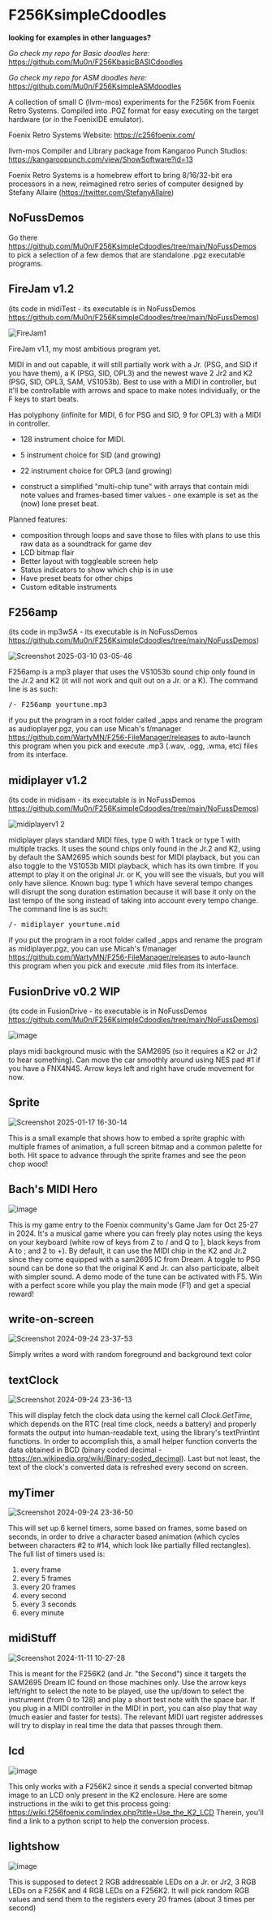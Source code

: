 # F256KsimpleCdoodles

**looking for examples in other languages?**

_Go check my repo for Basic doodles here:_ https://github.com/Mu0n/F256KbasicBASICdoodles

_Go check my repo for ASM doodles here:_ https://github.com/Mu0n/F256KsimpleASMdoodles


A collection of small C (llvm-mos) experiments for the F256K from Foenix Retro Systems. Compiled into .PGZ format for easy executing on the target hardware (or in the FoenixIDE emulator).

Foenix Retro Systems
Website: https://c256foenix.com/

llvm-mos Compiler and Library package from Kangaroo Punch Studios:
https://kangaroopunch.com/view/ShowSoftware?id=13

Foenix Retro Systems is a homebrew effort to bring 8/16/32-bit era processors in a new, reimagined retro series of computer designed by Stefany Allaire (https://twitter.com/StefanyAllaire)

## NoFussDemos

Go there https://github.com/Mu0n/F256KsimpleCdoodles/tree/main/NoFussDemos to pick a selection of a few demos that are standalone .pgz executable programs.

## FireJam v1.2

(its code in midiTest - its executable is in NoFussDemos https://github.com/Mu0n/F256KsimpleCdoodles/tree/main/NoFussDemos)

![FireJam1](https://github.com/user-attachments/assets/6e1ad396-ddc7-4137-8092-c87c8d91e477)

FireJam v1.1, my most ambitious program yet. 

MIDI in and out capable, it will still partially work with a Jr. (PSG, and SID if you have them), a K (PSG, SID, OPL3) and the newest wave 2 Jr2 and K2 (PSG, SID, OPL3, SAM, VS1053b).
Best to use with a MIDI in controller, but it'll be controllable with arrows and space to make notes individually, or the F keys to start beats.

Has polyphony (infinite for MIDI, 6 for PSG and SID, 9 for OPL3) with a MIDI in controller.
* 128 instrument choice for MIDI.
* 5 instrument choice for SID (and growing)
* 22 instrument choice for OPL3 (and growing)

* construct a simplified "multi-chip tune" with arrays that contain midi note values and frames-based timer values - one example is set as the (now) lone preset beat.
 
Planned features:
* composition through loops and save those to files with plans to use this raw data as a soundtrack for game dev
* LCD bitmap flair
* Better layout with toggleable screen help
* Status indicators to show which chip is in use
* Have preset beats for other chips
* Custom editable instruments

## F256amp 
(its code in mp3wSA - its executable is in NoFussDemos https://github.com/Mu0n/F256KsimpleCdoodles/tree/main/NoFussDemos)

![Screenshot 2025-03-10 03-05-46](https://github.com/user-attachments/assets/7dc572aa-fb2e-415b-ae45-cee5c28b32e5)

F256amp is a mp3 player that uses the VS1053b sound chip only found in the Jr.2 and K2 (it will not work and quit out on a Jr. or a K). The command line is as such:
<pre>
/- F256amp yourtune.mp3
</pre>

if you put the program in a root folder called _apps and rename the program as audioplayer.pgz, you can use Micah's f/manager https://github.com/WartyMN/F256-FileManager/releases to auto-launch this program when you pick and execute .mp3 (.wav, .ogg, .wma, etc) files from its interface.

## midiplayer v1.2 
(its code in midisam - its executable is in NoFussDemos https://github.com/Mu0n/F256KsimpleCdoodles/tree/main/NoFussDemos)

![midiplayerv1 2](https://github.com/user-attachments/assets/52fd42fa-7758-4a7a-a53e-640ed4c081ec)

midiplayer plays standard MIDI files, type 0 with 1 track or type 1 with multiple tracks.  It uses the sound chips only found in the Jr.2 and K2, using by default the SAM2695 which sounds best for MIDI playback, but you can also toggle to the VS1053b MIDI playback, which has its own timbre. If you attempt to play it on the original Jr. or K, you will see the visuals, but you will only have silence. 
Known bug: type 1 which have several tempo changes will disrupt the song duration estimation because it will base it only on the last tempo of the song instead of taking into account every tempo change. The command line is as such:
<pre>
/- midiplayer yourtune.mid
</pre>

if you put the program in a root folder called _apps and rename the program as midiplayer.pgz, you can use Micah's f/manager https://github.com/WartyMN/F256-FileManager/releases to auto-launch this program when you pick and execute .mid files from its interface.

## FusionDrive v0.2 WIP
(its code in FusionDrive - its executable is in NoFussDemos https://github.com/Mu0n/F256KsimpleCdoodles/tree/main/NoFussDemos)

![image](https://github.com/user-attachments/assets/d7277ea1-f64d-4f29-b15c-f18489e08cc2)

plays midi background music with the SAM2695 (so it requires a K2 or Jr2 to hear something). Can move the car smoothly around using NES pad #1 if you have a FNX4N4S. Arrow keys left and right have crude movement for now. 

## Sprite

![Screenshot 2025-01-17 16-30-14](https://github.com/user-attachments/assets/b6ed8445-34f7-447d-9877-c3cb20900a3b)

This is a small example that shows how to embed a sprite graphic with multiple frames of animation, a full screen bitmap and a common palette for both.
Hit space to advance through the sprite frames and see the peon chop wood!

## Bach's MIDI Hero

![image](https://github.com/user-attachments/assets/f721fd45-dbf1-4660-a6fc-2d9ce965399e)

This is my game entry to the Foenix community's Game Jam for Oct 25-27 in 2024.
It's a musical game where you can freely play notes using the keys on your keyboard (white row of keys from Z to / and Q to ], black keys from A to ; and 2 to +). By default, it can use the MIDI chip in the K2 and Jr.2 since they come equipped with a sam2695 IC from Dream. A toggle to PSG sound can be done so that the original K and Jr. can also participate, albeit with simpler sound. A demo mode of the tune can be activated with F5. Win with a perfect score while you play the main mode (F1) and get a special reward!

## write-on-screen

![Screenshot 2024-09-24 23-37-53](https://github.com/user-attachments/assets/8215ea3e-947c-42b6-87cf-6b9dfdb093ee)

Simply writes a word with random foreground and background text color

## textClock

![Screenshot 2024-09-24 23-36-13](https://github.com/user-attachments/assets/f2f858f3-10a9-41a9-8729-384206eaa001)

This will display fetch the clock data using the kernel call _Clock.GetTime_, which depends on the RTC (real time clock, needs a battery) and properly formats the output into human-readable text, using the library's textPrintInt functions. In order to accomplish this, a small helper function converts the data obtained in BCD (binary coded decimal - https://en.wikipedia.org/wiki/Binary-coded_decimal). Last but not least, the text of the clock's converted data is refreshed every second on screen.

## myTimer

 ![Screenshot 2024-09-24 23-36-50](https://github.com/user-attachments/assets/c87ef3e4-b682-4a95-8dc9-b733cbb43884)
   
This will set up 6 kernel timers, some based on frames, some based on seconds, in order to drive a character based animation (which cycles between characters #2 to #14, which look like partially filled rectangles).
The full list of timers used is:
1) every frame
2) every 5 frames
3) every 20 frames
4) every second
5) every 3 seconds
6) every minute

## midiStuff

![Screenshot 2024-11-11 10-27-28](https://github.com/user-attachments/assets/70ff66e5-73a5-4fbc-b671-1087199a1108)

This is meant for the F256K2 (and Jr. "the Second") since it targets the SAM2695 Dream IC found on those machines only. Use the arrow keys left/right to select the note to be played, use the up/down to select the instrument (from 0 to 128) and play a short test note with the space bar. If you plug in a MIDI controller in the MIDI in port, you can also play that way (much easier and faster for tests). The relevant MIDI uart register addresses will try to display in real time the data that passes through them. 

## lcd

![image](https://github.com/user-attachments/assets/a4a7e8f2-8f41-4910-ad2e-3d91afb2b08f)

This only works with a F256K2 since it sends a special converted bitmap image to an LCD only present in the K2 enclosure. Here are some instructions in the wiki to get this process going: https://wiki.f256foenix.com/index.php?title=Use_the_K2_LCD 
Therein, you'll find a link to a python script to help the conversion process.

## lightshow

![image](https://github.com/user-attachments/assets/4b302ed3-5d81-4043-b752-4b1560b14972)

This is supposed to detect 2 RGB addressable LEDs on a Jr. or Jr2, 3 RGB LEDs on a F256K and 4 RGB LEDs on a F256K2.
It will pick random RGB values and send them to the registers every 20 frames (about 3 times per second)


